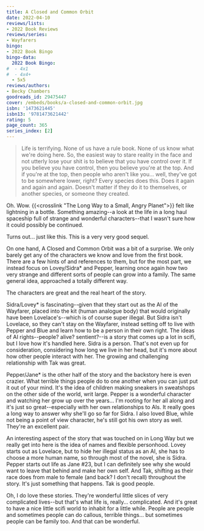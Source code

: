 ```yaml
---
title: A Closed and Common Orbit
date: 2022-04-10
reviews/lists:
- 2022 Book Reviews
reviews/series:
- Wayfarers
bingo:
- 2022 Book Bingo
bingo-data:
  2022 Book Bingo:
#  - 4x1
#  - 4x4+
  - 5x5
reviews/authors:
- Becky Chambers
goodreads_id: 29475447
cover: /embeds/books/a-closed-and-common-orbit.jpg
isbn: '1473621445'
isbn13: '9781473621442'
rating: 5
page_count: 365
series_index: [2]
---
```

> Life is terrifying. None of us have a rule book. None of us know what we're doing here. So, the easiest way to stare reality in the face and not utterly lose your shit is to believe that you have control over it. If you believe you have control, then you believe you're at the top. And if you're at the top, then people who aren't like you... well, they've got to be somewhere lower, right? Every species does this. Does it again and again and again. Doesn't matter if they do it to themselves, or another species, or someone they created.

Oh. Wow. {{<crosslink "The Long Way to a Small, Angry Planet">}} felt like lightning in a bottle. Something amazing--a look at the life in a long haul spaceship full of strange and wonderful characters--that I wasn't sure how it could possibly be continued. 

Turns out... just like this. This is a very very good sequel. 

On one hand, A Closed and Common Orbit was a bit of a surprise. We only barely get any of the characters we know and love from the first book. There are a few hints of and references to them, but for the most part, we instead focus on Lovey/Sidra* and Pepper, learning once again how two very strange and different sorts of people can grow into a family. The same general idea, approached a totally different way. 

<!--more-->

The characters are great and the real heart of the story. 

Sidra/Lovey* is fascinating--given that they start out as the AI of the Wayfarer, placed into the kit (human analogue body) that would originally have been Lovelace's--which is of course super illegal. But Sidra isn't Lovelace, so they can't stay on the Wayfarer, instead setting off to live with Pepper and Blue and learn how to be a person in their own right. The ideas of AI rights--people? alive? sentient?--is a story that comes up a lot in scifi, but I love how it's handled here. Sidra is a person. That's not even up for consideration, considering how long we live in her head, but it's more about how other people interact with her. The growing and challenging relationship with Tak was great. 

Pepper/Jane* is the other half of the story and the backstory here is even crazier. What terrible things people do to one another when you can just put it out of your mind. It's the idea of children making sneakers in sweatshops on the other side of the world, writ large. Pepper is a wonderful character and watching her grow up over the years... I'm rooting for her all along and it's just so great--especially with her own relationships to AIs. It really goes a long way to answer why she'll go so far for Sidra. I also loved Blue, while not being a point of view character, he's still got his own story as well. They're an excellent pair. 

An interesting aspect of the story that was touched on in Long Way but we really get into here is the idea of names and flexible personhood. Lovey starts out as Lovelace, but to hide her illegal status as an AI, she has to choose a more human name, so through most of the novel, she is Sidra. Pepper starts out life as Jane #23, but I can definitely see why she would want to leave that behind and make her own self. And Tak, shifting as their race does from male to female (and back? I don't recall) throughout the story. It's just something that happens. Tak is good people. 

Oh, I do love these stories. They're wonderful little slices of very complicated lives--but that's what life is, really... complicated. And it's great to have a nice little scifi world to inhabit for a little while. People are people and sometimes people can do callous, terrible things... but sometimes people can be family too. And that can be wonderful.